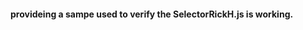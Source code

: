 

#### provideing a sampe used to verify the SelectorRickH.js is working.



<head>
    <meta charset="UTF-8">
    <title></title>
    <style type="text/css">
        .rect {
            width: 400px;
            height: 50px;
            margin: 10px 0;
        }
        .c {
            border: 1px solid red;
        }
        .c1 { border: 1px solid green; }
        .c2 { border: 1px solid blue; }
    </style>
    <script>


    </script>
    <script src="SelectorRickH.js"></script>
</head>
<body>
<div class="c3">
    <div class="c1 rect">
        <div class="c" style="border: 1px dashed green;">123</div>
    </div>
    <div class="c2 rect"></div>
    <div class="c rect"></div>
    <div class="c1 rect"></div>
</div>
<hr />
<p>This is a paragraph...</p>
<div>
    <div class="c rect"></div>
    <div class="c1 rect"></div>
</div>
<hr />
<div class="c3">
    <div class="c rect"></div>
</div>
</body>
<script type="text/javascript">
    var list = select( '.c3 .c, p' );
    for ( var i = 0; i < list.length; i++ ) {
        list[ i ].style.backgroundColor = 'green';
    }
</script>
</html>

